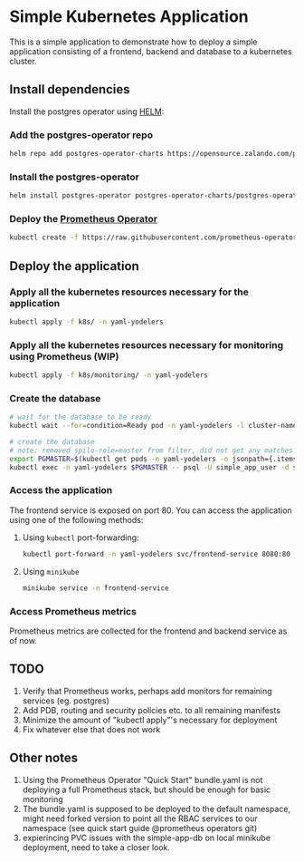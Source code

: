 # Simple Kubernetes Application

This is a simple application to demonstrate how to deploy a simple application consisting of a frontend, backend and database to a kubernetes cluster.

## Install dependencies

Install the postgres operator using [HELM](https://helm.sh/docs/intro/install/):

### Add the postgres-operator repo

```sh
helm repo add postgres-operator-charts https://opensource.zalando.com/postgres-operator/charts/postgres-operator
```

### Install the postgres-operator

```sh
helm install postgres-operator postgres-operator-charts/postgres-operator -f postgres-operator-values.yaml -n yaml-yodelers --create-namespace
```

### Deploy the [Prometheus Operator](https://github.com/prometheus-operator/prometheus-operator?tab=readme-ov-file#quickstart)

```sh
kubectl create -f https://raw.githubusercontent.com/prometheus-operator/prometheus-operator/master/bundle.yaml -n yaml-yodelers
```

## Deploy the application

### Apply all the kubernetes resources necessary for the application

```sh
kubectl apply -f k8s/ -n yaml-yodelers
```

### Apply all the kubernetes resources necessary for monitoring using Prometheus (WIP)

```sh
kubectl apply -f k8s/monitoring/ -n yaml-yodelers
```

### Create the database

```sh
# wait for the database to be ready
kubectl wait --for=condition=Ready pod -n yaml-yodelers -l cluster-name=simple-app-db

# create the database
# note: removed spilo-role=master from filter, did not get any matches otherwise
export PGMASTER=$(kubectl get pods -n yaml-yodelers -o jsonpath={.items..metadata.name} -l application=spilo,cluster-name=simple-app-db -n yaml-yodelers)
kubectl exec -n yaml-yodelers $PGMASTER -- psql -U simple_app_user -d simple_app -c "$(cat setup-db.sql)"
```

### Access the application

The frontend service is exposed on port 80. You can access the application using one of the following methods:

1.  Using `kubectl` port-forwarding:

    ```sh
    kubectl port-forward -n yaml-yodelers svc/frontend-service 8080:80
    ```

2.  Using `minikube`

    ```sh
    minikube service -n frontend-service
    ```

### Access Prometheus metrics

Prometheus metrics are collected for the frontend and backend service as of now.

## TODO
1. Verify that Prometheus works, perhaps add monitors for remaining services (eg. postgres)
2. Add PDB, routing and security policies etc. to all remaining manifests
3. Minimize the amount of "kubectl apply"'s necessary for deployment
4. Fix whatever else that does not work  

## Other notes
1. Using the Prometheus Operator "Quick Start" bundle.yaml is not deploying a full Prometheus stack, but should be enough for basic monitoring
2. The bundle.yaml is supposed to be deployed to the default namespace, might need forked version to point all the RBAC services to our namespace (see quick start guide @prometheus operators git)
3. expierincing PVC issues with the simple-app-db on local minikube deployment, need to take a closer look.


